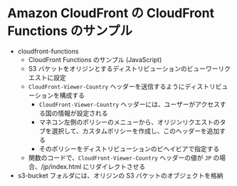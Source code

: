 # Amazon CloudFront の CloudFront Functions のサンプル

- cloudfront-functions
    - CloudFront Functions のサンプル (JavaScript)
    - S3 バケットをオリジンとするディストリビューションのビューワーリクエストに設定
    - `CloudFront-Viewer-Country` ヘッダーを送信するようにディストリビューションを構成する
        - `CloudFront-Viewer-Country` ヘッダーには、ユーザーがアクセスする国の情報が設定される
        - マネコン左側のポリシーのメニューから、オリジンリクエストのタブを選択して、カスタムポリシーを作成し、このヘッダーを追加する
        - そのポリシーをディストリビューションのビヘイビアで指定する  
    - 関数のコードで、`CloudFront-Viewer-Country` ヘッダーの値が `JP` の場合、/jp/index.html にリダイレクトさせる
- s3-bucket フォルダには、オリジンの S3 バケットのオブジェクトを格納
     
 

